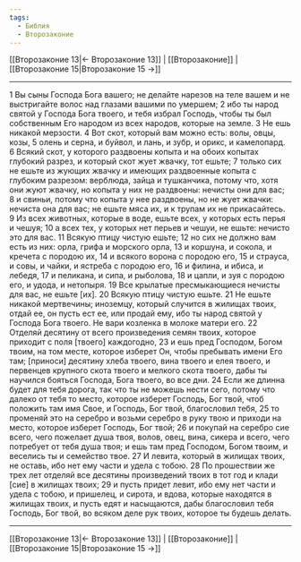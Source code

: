 ```yaml
---
tags:
  - Библия
  - Второзаконие
---
```

[[Второзаконие 13|← Второзаконие 13]] | [[Второзаконие]] | [[Второзаконие 15|Второзаконие 15 →]]

---
1 Вы сыны Господа Бога вашего; не делайте нарезов на теле вашем и не выстригайте волос над глазами вашими по умершем;
2 ибо ты народ святой у Господа Бога твоего, и тебя избрал Господь, чтобы ты был собственным Его народом из всех народов, которые на земле.
3 Не ешь никакой мерзости.
4 Вот скот, который вам можно есть: волы, овцы, козы,
5 олень и серна, и буйвол, и лань, и зубр, и орикс, и камелопард.
6 Всякий скот, у которого раздвоены копыта и на обоих копытах глубокий разрез, и который скот жует жвачку, тот ешьте;
7 только сих не ешьте из жующих жвачку и имеющих раздвоенные копыта с глубоким разрезом: верблюда, зайца и тушканчика, потому что, хотя они жуют жвачку, но копыта у них не раздвоены: нечисты они для вас;
8 и свиньи, потому что копыта у нее раздвоены, но не жует жвачки: нечиста она для вас; не ешьте мяса их, и к трупам их не прикасайтесь.
9 Из всех животных, которые в воде, ешьте всех, у которых есть перья и чешуя;
10 а всех тех, у которых нет перьев и чешуи, не ешьте: нечисто это для вас.
11 Всякую птицу чистую ешьте;
12 но сих не должно вам есть из них: орла, грифа и морского орла,
13 и коршуна, и сокола, и кречета с породою их,
14 и всякого ворона с породою его,
15 и страуса, и совы, и чайки, и ястреба с породою его,
16 и филина, и ибиса, и лебедя,
17 и пеликана, и сипа, и рыболова,
18 и цапли, и зуя с породою его, и удода, и нетопыря.
19 Все крылатые пресмыкающиеся нечисты для вас, не ешьте [их].
20 Всякую птицу чистую ешьте.
21 Не ешьте никакой мертвечины; иноземцу, который случится в жилищах твоих, отдай ее, он пусть ест ее, или продай ему, ибо ты народ святой у Господа Бога твоего. Не вари козленка в молоке матери его.
22 Отделяй десятину от всего произведения семян твоих, которое приходит с поля [твоего] каждогодно,
23 и ешь пред Господом, Богом твоим, на том месте, которое изберет Он, чтобы пребывать имени Его там; [приноси] десятину хлеба твоего, вина твоего и елея твоего, и первенцев крупного скота твоего и мелкого скота твоего, дабы ты научился бояться Господа, Бога твоего, во все дни.
24 Если же длинна будет для тебя дорога, так что ты не можешь нести сего, потому что далеко от тебя то место, которое изберет Господь, Бог твой, чтоб положить там имя Свое, и Господь, Бог твой, благословил тебя,
25 то променяй это на серебро и возьми серебро в руку твою и приходи на место, которое изберет Господь, Бог твой;
26 и покупай на серебро сие всего, чего пожелает душа твоя, волов, овец, вина, сикера и всего, чего потребует от тебя душа твоя; и ешь там пред Господом, Богом твоим, и веселись ты и семейство твое.
27 И левита, который в жилищах твоих, не оставь, ибо нет ему части и удела с тобою.
28 По прошествии же трех лет отделяй все десятины произведений твоих в тот год и клади [сие] в жилищах твоих;
29 и пусть придет левит, ибо ему нет части и удела с тобою, и пришелец, и сирота, и вдова, которые находятся в жилищах твоих, и пусть едят и насыщаются, дабы благословил тебя Господь, Бог твой, во всяком деле рук твоих, которое ты будешь делать.

---
[[Второзаконие 13|← Второзаконие 13]] | [[Второзаконие]] | [[Второзаконие 15|Второзаконие 15 →]]
